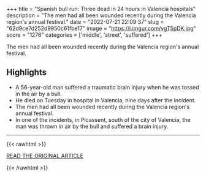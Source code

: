 +++
title = "Spanish bull run: Three dead in 24 hours in Valencia hospitals"
description = "The men had all been wounded recently during the Valencia region's annual festival."
date = "2022-07-21 22:09:37"
slug = "62d9ce7d252d9950c61fbe17"
image = "https://i.imgur.com/vgT5pDK.jpg"
score = "1276"
categories = ['middle', 'street', 'suffered']
+++

The men had all been wounded recently during the Valencia region's annual festival.

## Highlights

- A 56-year-old man suffered a traumatic brain injury when he was tossed in the air by a bull.
- He died on Tuesday in hospital in Valencia, nine days after the incident.
- The men had all been wounded recently during the Valencia region's annual festival.
- In one of the incidents, in Picassent, south of the city of Valencia, the man was thrown in air by the bull and suffered a brain injury.

---

{{< rawhtml >}}
  <p class="article-category">
    <a target="_blank" href="https://www.bbc.com/news/world-europe-62249049">READ THE ORIGINAL ARTICLE</a>
  </p>
{{< /rawhtml >}}
